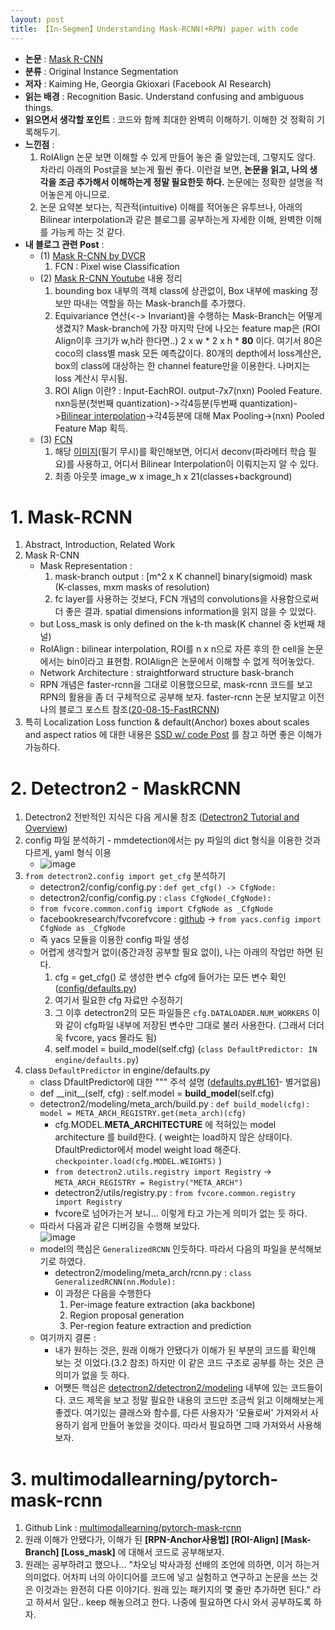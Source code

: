 ```yaml
---
layout: post
title: 【In-Segmen】Understanding Mask-RCNN(+RPN) paper with code 
---
```


- **논문** : [Mask R-CNN](https://arxiv.org/pdf/1703.06870.pdf)
- **분류** : Original Instance Segmentation
- **저자** : Kaiming He, Georgia Gkioxari (Facebook AI Research)
- **읽는 배경** : Recognition Basic. Understand confusing and ambiguous things.
- **읽으면서 생각할 포인트** : 코드와 함께 최대한 완벽히 이해하기. 이해한 것 정확히 기록해두기.
- **느낀점**  : 
  1. RoIAlign 논문 보면 이해할 수 있게 만들어 놓은 줄 알았는데, 그렇지도 않다. 차라리 아래의 Post글을 보는게 훨씬 좋다. 이런걸 보면, **논문을 읽고, 나의 생각을 조금 추가해서 이해하는게 정말 필요한듯 하다.** 논문에는 정확한 설명을 적어놓은게 아니므로. 
  2. 논문 요약본 보다는, 직관적(intuitive) 이해를 적어놓은 유투브나, 아래의 Bilinear interpolation과 같은 블로그를 공부하는게 자세한 이해, 완벽한 이해를 가능케 하는 것 같다.
- **내 블로그 관련 Post** : 
  - (1) [Mask R-CNN by DVCR](https://junha1125.github.io/blog/artificial-intelligence/2020-09-01-1mask-rcnn/) 
    1. FCN : Pixel wise Classification 
  - (2) [Mask R-CNN Youtube](https://junha1125.github.io/blog/artificial-intelligence/2020-04-13-1mask-rcnn/) 내용 정리
    1. bounding box 내부의 객체 class에 상관없이, Box 내부에 masking 정보만 따내는 역할을 하는 Mask-branch를 추가했다. 
    2. Equivariance 연산(<-> Invariant)을 수행하는 Mask-Branch는 어떻게 생겼지? Mask-branch에 가장 마지막 단에 나오는 feature map은 (ROI Align이후 크기가 w,h라 한다면..) 2 x w \* 2 x h \* **80** 이다. 여기서 80은 coco의 class별 mask 모든 예측값이다. 80개의 depth에서 loss계산은, box의 class에 대상하는 한 channel feature만을 이용한다. 나머지는 loss 계산시 무시됨. 
    3. ROI Align 이란? : Input-EachROI. output-7x7(nxn) Pooled Feature. nxn등분(첫번째 quantization)->각4등분(두번째 quantization)->[Bilinear interpolation](https://towardsdatascience.com/understanding-region-of-interest-part-2-roi-align-and-roi-warp-f795196fc193)->각4등분에 대해 Max Pooling->(nxn) Pooled Feature Map 획득.
  - (3) [FCN ](https://junha1125.github.io/blog/artificial-intelligence/2020-04-12-paper-FCN/)
    1. 해당 [이미지](https://github.com/junha1125/Imgaes_For_GitBlog/blob/master/2020-04-12/fully-conv-network-for-semeantic-segmentation_15.jpg?raw=true)(필기 무시)를 확인해보면, 어디서 deconv(파라메터 학습 필요)를 사용하고, 어디서 Bilinear Interpolation이 이뤄지는지 알 수 있다. 
    2. 최종 아웃풋 image_w x image_h x 21(classes+background)



# 1. Mask-RCNN

1. Abstract, Introduction, Related Work
2. Mask R-CNN
   - Mask Representation :
     1. mask-branch output : \[m^2 x K channel\] binary(sigmoid) mask (K-classes, mxm masks of resolution)
     2. fc layer를 사용하는 것보다, FCN 개념의 convolutions을 사용함으로써 더 좋은 결과. spatial dimensions information을 읽지 않을 수 있었다. 
   - but Loss_mask is only defined on the k-th mask(K channel 중 k번째 채널)
   - RoIAlign :  bilinear interpolation, ROI를 n x n으로 자른 후의 한 cell을 논문에서는 bin이라고 표현함. ROIAlign은 논문에서 이해할 수 없게 적어놓았다. 
   - Network Architecture :  straightforward structure bask-branch
   - RPN 개념은 faster-rcnn을 그대로 이용했으므로, mask-rcnn 코드를 보고 RPN의 활용을 좀 더 구체적으로 공부해 보자. faster-rcnn 논문 보지말고 이전 나의 블로그 포스트 참조([20-08-15-FastRCNN](https://junha1125.github.io/blog/artificial-intelligence/2020-08-15-1FastRCNN/))
3. 특히 Localization Loss function & default(Anchor) boxes about scales and aspect ratios 에 대한 내용은 [SSD w/ code Post](https://junha1125.github.io/blog/artificial-intelligence/2021-01-29-SSDwithCode/) 를 참고 하면 좋은 이해가 가능하다. 



# 2. Detectron2 - MaskRCNN

1. Detectron2 전반적인 지식은 다음 게시물 참조 ([Detectron2 Tutorial and Overview](https://junha1125.github.io/blog/pytorch-docker-git/2021-01-31-Detectron2/))
2. config 파일 분석하기 - mmdetection에서는 py 파일의 dict 형식을 이용한 것과 다르게, yaml 형식 이용
   - ![image](https://user-images.githubusercontent.com/46951365/106410797-09a36d80-6487-11eb-805d-ead089ce5951.png)
3. `from detectron2.config import get_cfg` 분석하기
   - detectron2/config/config.py : `def get_cfg() -> CfgNode:`
   - detectron2/config/config.py : `class CfgNode(_CfgNode):`
   - `from fvcore.common.config import CfgNode as _CfgNode` 
   - facebookresearch/fvcorefvcore : [github](https://github.com/facebookresearch/fvcore/blob/master/fvcore/common/config.py) -> `from yacs.config import CfgNode as _CfgNode`
   - 즉 yacs 모듈을 이용한 config 파일 생성
   - 어렵게 생각할거 없이(중간과정 공부할 필요 없이), 나는 아래의 작업만 하면 된다. 
     1. cfg = get_cfg() 로 생성한 변수 cfg에 들어가는 모든 변수 확인 ([config/defaults.py](https://github.com/facebookresearch/detectron2/blob/master/detectron2/config/defaults.py))
     2. 여기서 필요한 cfg 자료만 수정하기
     3. 그 이후 detectron2의 모든 파일들은 `cfg.DATALOADER.NUM_WORKERS` 이와 같이 cfg파일 내부에 저장된 변수만 그대로 불러 사용한다. (그래서 더더욱 fvcore, yacs 몰라도 됨)
     4. self.model = build_model(self.cfg) (`class DefaultPredictor: IN engine/defaults.py`)
4. class `DefaultPredictor` in engine/defaults.py
   - class DfaultPredictor에 대한 """ 주석 설명 ([defaults.py#L161](https://github.com/facebookresearch/detectron2/blob/master/detectron2/engine/defaults.py#L161)- 별거없음)
   - def \_\_init\_\_(self, cfg) : self.model = **build_model**(self.cfg)
   - detectron2/modeling/meta_arch/build.py : `def build_model(cfg): model = META_ARCH_REGISTRY.get(meta_arch)(cfg) `
     - cfg.MODEL.**META_ARCHITECTURE** 에 적혀있는 model architecture 를 build한다. ( weight는 load하지 않은 상태이다. DfaultPredictor에서 model weight load 해준다. `checkpointer.load(cfg.MODEL.WEIGHTS)` )
     - `from detectron2.utils.registry import Registry`  -> `META_ARCH_REGISTRY = Registry("META_ARCH")`
     - detectron2/utils/registry.py : `from fvcore.common.registry import Registry`
     - fvcore로 넘어가는거 보니... 이렇게 타고 가는게 의미가 없는 듯 하다.
   - 따라서 다음과 같은 디버깅을 수행해 보았다.   
     ![image](https://user-images.githubusercontent.com/46951365/106547980-8a2ea080-6551-11eb-8862-c9de1bc5cd1b.png)
   - model의 핵심은 `GeneralizedRCNN` 인듯하다. 따라서 다음의 파일을 분석해보기로 하였다. 
     - detectron2/modeling/meta_arch/rcnn.py : `class GeneralizedRCNN(nn.Module):`
     - 이 과정은 다음을 수행한다
       1. Per-image feature extraction (aka backbone)
       2. Region proposal generation
       3. Per-region feature extraction and prediction
   - 여기까지 결론 : 
     - 내가 원하는 것은, 원래 이해가 안됐다가 이해가 된 부분의 코드를 확인해 보는 것 이었다.(3.2 참조) 하지만 이 같은 코드 구조로 공부를 하는 것은 큰 의미가 없을 듯 하다. 
     - 어쨋든 핵심은 [detectron2/detectron2/modeling](https://github.com/facebookresearch/detectron2/tree/master/detectron2/modeling) 내부에 있는 코드들이다.  코드 제목을 보고 정말 필요한 내용의 코드만 조금씩 읽고 이해해보는게 좋겠다. 여기있는 클래스와 함수를, 다른 사용자가 '모듈로써' 가져와서 사용하기 쉽게 만들어 놓았을 것이다. 따라서 필요하면 그때 가져와서 사용해보자.



# 3. multimodallearning/pytorch-mask-rcnn

1. Github Link : [multimodallearning/pytorch-mask-rcnn](multimodallearning/pytorch-mask-rcnn)
2. 원래 이해가 안됐다가, 이해가 된 **[RPN-Anchor사용법] [ROI-Align] [Mask-Branch] [Loss_mask]** 에 대해서 코드로 공부해보자. 
3. 원래는 공부하려고 했으나... "차오닝 박사과정 선배의 조언에 의하면, 이거 하는거 의미없다. 어차피 너의 아이디어를 코드에 넣고 실험하고 연구하고 논문을 쓰는 것은 이것과는 완전히 다른 이야기다. 원래 있는 패키지의 몇 줄만 추가하면 된다." 라고 하셔서 일단.. keep 해놓으려고 한다. 나중에 필요하면 다시 와서 공부하도록 하자.